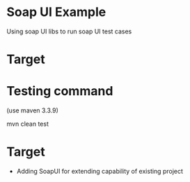 # Soap UI Example 

Using soap UI libs to run soap UI test cases 

# Target 

# Testing command
(use maven 3.3.9)

mvn clean test

# Target
- Adding SoapUI for extending capability of existing project 
